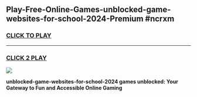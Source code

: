 
## Play-Free-Online-Games-unblocked-game-websites-for-school-2024-Premium #ncrxm
<h3>
<a href="https://premium.freeplayer.one?title=unblocked-game-websites-for-school-2024&ref=8M">CLICK TO PLAY</a></h3>
<hr>

<h3>
<a href="https://premium.freeplayer.one?title=unblocked-game-websites-for-school-2024&ref=8M">CLICK 2 PLAY</a>
  
</h3>

<a href="https://premium.freeplayer.one?title=unblocked-game-websites-for-school-2024&ref=8M"><img src="https://clearcache.store/games.png"></a>


**unblocked-game-websites-for-school-2024 games unblocked: Your Gateway to Fun and Accessible Online Gaming**
